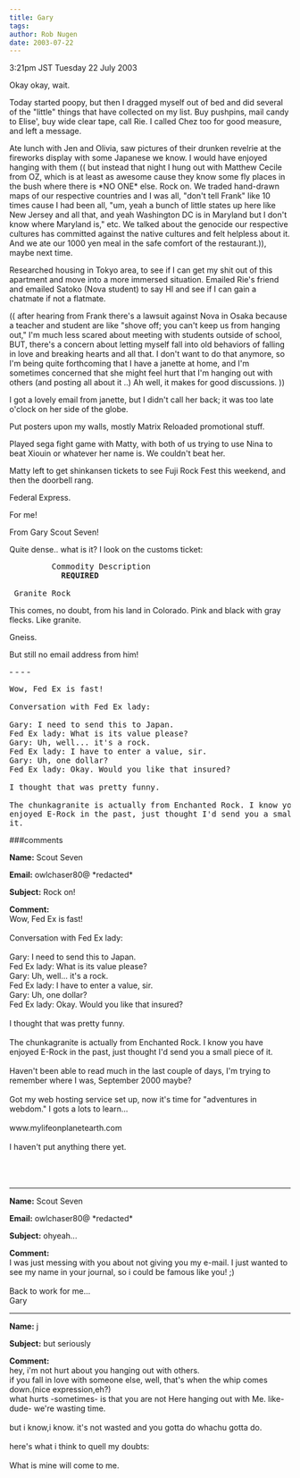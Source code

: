 ```yaml
---
title: Gary
tags: 
author: Rob Nugen
date: 2003-07-22
---
```


<p class=date>3:21pm JST Tuesday 22 July 2003</p>

<p>Okay okay, wait.</p>

<p>Today started poopy, but then I dragged myself out of bed and did
several of the "little" things that have collected on my list.  Buy
pushpins, mail candy to Elise', buy wide clear tape, call Rie.  I
called Chez too for good measure, and left a message.</p>

<p>Ate lunch with Jen and Olivia, saw pictures of their drunken
revelrie at the fireworks display with some Japanese we know.  I would
have enjoyed hanging with them (( but instead that night I hung out
with Matthew Cecile from OZ, which is at least as awesome cause they
know some fly places in the bush where there is *NO ONE* else.  Rock
on.  We traded hand-drawn maps of our respective countries and I was
all, "don't tell Frank" like 10 times cause I had been all, "um, yeah
a bunch of little states up here like New Jersey and all that, and
yeah Washington DC is in Maryland but I don't know where Maryland is,"
etc. We talked about the genocide our respective cultures has
committed against the native cultures and felt helpless about it.  And
we ate our 1000 yen meal in the safe comfort of the restaurant.)),
maybe next time.</p>

<p>Researched housing in Tokyo area, to see if I can get my shit out
of this apartment and move into a more immersed situation.   Emailed
Rie's friend and emailed Satoko (Nova student) to say HI and see if I
can gain a chatmate if not a flatmate.</p>

<p>(( after hearing from Frank there's a lawsuit against Nova in Osaka
because a teacher and student are like "shove off; you can't keep us
from hanging out," I'm much less scared about meeting with students
outside of school, BUT, there's a concern about letting myself fall
into old behaviors of falling in love and breaking hearts and all
that. I don't want to do that anymore, so I'm being quite forthcoming
that I have a janette at home, and I'm sometimes concerned that she
might feel hurt that I'm hanging out with others (and posting all
about it ..)  Ah well, it makes for good discussions. ))</p>

<p>I got a lovely email from janette, but I didn't call her back; it
was too late o'clock on her side of the globe.</p>

<p>Put posters upon my walls, mostly Matrix Reloaded promotional
stuff.</p>

<p>Played sega fight game with Matty, with both of us trying to use
Nina to beat Xiouin or whatever her name is.  We couldn't beat
her.</p>

<p>Matty left to get shinkansen tickets to see Fuji Rock Fest this
weekend, and then the doorbell rang.</p>

<p>Federal Express.</p>

<p>For me!</p>

<p>From Gary Scout Seven!</p>

<p>Quite dense.. what is it?   I look on the customs ticket:</p>

<pre>
         Commodity Description
           <b>REQUIRED</b>

 Granite Rock
</pre>

<p>This comes, no doubt, from his land in Colorado.  Pink and black
with gray flecks.  Like granite.</p>

<p>Gneiss.</p>

<p>But still no email address from him!</p>

<p>- - - -</p>

<pre>
Wow, Fed Ex is fast!

Conversation with Fed Ex lady:

Gary: I need to send this to Japan.
Fed Ex lady: What is its value please?
Gary: Uh, well... it's a rock.
Fed Ex lady: I have to enter a value, sir.
Gary: Uh, one dollar?
Fed Ex lady: Okay. Would you like that insured?

I thought that was pretty funny.

The chunkagranite is actually from Enchanted Rock. I know you have
enjoyed E-Rock in the past, just thought I'd send you a small piece of
it.
</pre>

###comments

<p><b>Name:</b> Scout Seven

<p><b>Email:</b> owlchaser80@ *redacted*

<p><b>Subject:</b> Rock on!

<p><b>Comment:</b>
<br>Wow, Fed Ex is fast!<br>
<br>
Conversation with Fed Ex lady:<br>
<br>
Gary: I need to send this to Japan.<br>
Fed Ex lady: What is its value please?<br>
Gary: Uh, well... it's a rock.<br>
Fed Ex lady: I have to enter a value, sir.<br>
Gary: Uh, one dollar?<br>
Fed Ex lady: Okay. Would you like that insured?<br>
<br>
I thought that was pretty funny.<br>
<br>
The chunkagranite is actually from Enchanted Rock. I know you have enjoyed E-Rock in the past, just thought I'd send you a small piece of it.  <br>
<br>
Haven't been able to read much in the last couple of days, I'm trying to remember where I was, September 2000 maybe? <br>
<br>
Got my web hosting service set up, now it's time for "adventures in webdom."  I gots a lots to learn...<br>
<br>
www.mylifeonplanetearth.com   <br>
<br>
I haven't put anything there yet.<br>
<br>
<br>
<br>


<p><hr></p>


<p><b>Name:</b> Scout Seven

<p><b>Email:</b> owlchaser80@ *redacted*


<p><b>Subject:</b> ohyeah...

<p><b>Comment:</b>
<br>I was just messing with you about not giving you my e-mail.  I just wanted to see my name in your journal, so i could be famous like you!  ;)<br>
<br>
Back to work for me...<br>
Gary

<p><hr></p>


<p><b>Name:</b> j

<p><b>Subject:</b> but seriously

<p><b>Comment:</b>
<br>hey, i'm not hurt about you hanging out with others.<br>
if you fall in love with someone else, well, that's when the whip comes down.(nice expression,eh?)<br>
 what hurts -sometimes- is that you are not Here hanging out with Me.  like-dude- we're wasting time.<br>
  <br>
  but i know,i know. it's not wasted and you gotta do whachu gotta do.<br>
<br>
here's what i think to  quell my doubts:<br>
<br>
                 What is mine will come to me.<br>
  


